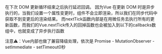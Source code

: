 在下次 DOM 更新循环结束之后执行延迟回调。
因为Vue 在更新 DOM 时是异步执行的，当我们设置一个属性变更时，组件不会立即渲染，所以我们在同步代码中获取不到变更后的渲染结果。
而nextTick函数内部是在用微任务去执行所有的更新函数，而我们的Vue.nextTick传入的回掉函数也会被加入到以下的callbacks数组中，也就变成了异步执行函数

注意⚠️：Vue内部也做了兼容降级处理，依次是
Promise - MutationObserver - setImmediate - setTimeout0秒
